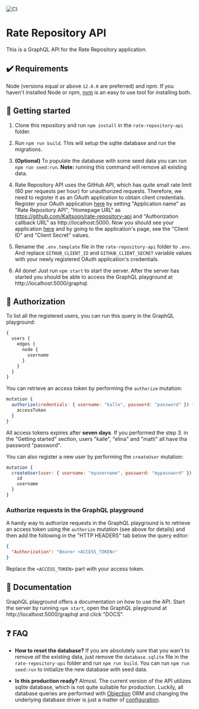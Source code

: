 ![CI](https://github.com/Kaltsoon/rate-repository-api/workflows/CI/badge.svg)

# Rate Repository API

This is a GraphQL API for the Rate Repository application.

## ✔️ Requirements

Node (versions equal or above `12.0.0` are preferred) and npm. If you haven't installed Node or npm, [nvm](https://github.com/nvm-sh/nvm) is an easy to use tool for installing both.

## 🚀 Getting started

1. Clone this repository and run `npm install` in the `rate-repository-api` folder.

2. Run `npm run build`. This will setup the sqlite database and run the migrations.

3. **(Optional)** To populate the database with some seed data you can run `npm run seed:run`. **Note:** running this command will remove all existing data.

4. Rate Repository API uses the GitHub API, which has quite small rate limit (60 per requests per hour) for unauthorized requests. Therefore, we need to register it as an OAuth application to obtain client credentials. Register your OAuth application [here](https://github.com/settings/applications/new) by setting "Application name" as "Rate Repository API", "Homepage URL" as https://github.com/Kaltsoon/rate-repository-api and "Authorization callback URL" as http://localhost:5000. Now you should see your application [here](https://github.com/settings/developers) and by going to the application's page, see the "Client ID" and "Client Secret" values.

5. Rename the `.env.template` file in the `rate-repository-api` folder to `.env`. And replace `GITHUB_CLIENT_ID` and `GITHUB_CLIENT_SECRET` variable values with your newly registered OAuth application's credentials.

6. All done! Just run `npm start` to start the server. After the server has started you should be able to access the GraphQL playground at http://localhost:5000/graphql.

## 🔑 Authorization

To list all the registered users, you can run this query in the GraphQL playground:

```javascript
{
  users {
    edges {
      node {
        username
      }
    }
  }
}
```

You can retrieve an access token by performing the `authorize` mutation:

```javascript
mutation {
  authorize(credentials: { username: "kalle", password: "password" }) {
    accessToken
  }
}
```

All access tokens expires after **seven days**. If you performed the step 3. in the "Getting started" section, users "kalle", "elina" and "matti" all have tha password "password".

You can also register a new user by performing the `createUser` mutation:

```javascript
mutation {
  createUser(user: { username: "myusername", password: "mypassword" }) {
    id
    username
  }
}
```

### Authorize requests in the GraphQL playground

A handy way to authorize requests in the GraphQL playground is to retrieve an access token using the `authorize` mutation (see above for details) and then add the following in the "HTTP HEADERS" tab below the query editor:

```json
{
  "Authorization": "Bearer <ACCESS_TOKEN>"
}
```

Replace the `<ACCESS_TOKEN>` part with your access token.

## 📖 Documentation

GraphQL playground offers a documentation on how to use the API. Start the server by running `npm start`, open the GraphQL playground at http://localhost:5000/graphql and click "DOCS".

## ❓ FAQ

- **How to reset the database?** If you are absolutely sure that you wan't to remove _all_ the existing data, just remove the `database.sqlite` file in the `rate-repository-api` folder and run `npm run build`. You can run `npm run seed:run` to initialize the new database with seed data.

- **Is this production ready?** Almost. The current version of the API utilizes sqlite database, which is not quite suitable for production. Luckily, all database queries are performed with [Objection](https://vincit.github.io/objection.js/) ORM and changing the underlying database driver is just a matter of [configuration](http://knexjs.org/#Installation-client).
